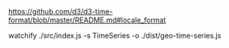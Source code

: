 https://github.com/d3/d3-time-format/blob/master/README.md#locale_format

watchify ./src/index.js -s TimeSeries -o ./dist/geo-time-series.js
